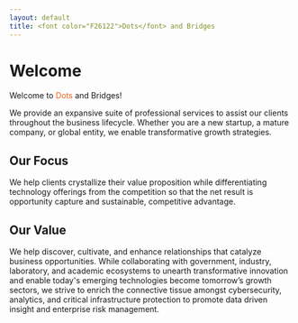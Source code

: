 ```yaml
---
layout: default
title: <font color="F26122">Dots</font> and Bridges
---
```


# Welcome
Welcome to <font color="F26122">Dots</font> and Bridges!

We provide an expansive suite of professional services to assist our clients throughout the business lifecycle. Whether you are a new startup, a mature company, or global entity, we enable transformative growth strategies.

## Our Focus
We help clients crystallize their value proposition while differentiating technology offerings from the competition so that the net result is opportunity capture and sustainable, competitive advantage.

## Our Value  
We help discover, cultivate, and enhance relationships that catalyze business opportunities. While collaborating with government, industry, laboratory, and academic ecosystems to unearth transformative innovation and enable today's emerging technologies become tomorrow’s growth sectors, we strive to enrich the connective tissue amongst cybersecurity, analytics, and critical infrastructure protection to promote data driven insight and enterprise risk management.
